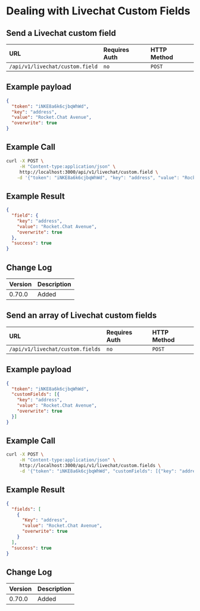 # Dealing with Livechat Custom Fields

## Send a Livechat custom field

| URL                                  | Requires Auth | HTTP Method |
| :----------------------------------- | :------------ | :---------- |
| `/api/v1/livechat/custom.field`      | `no`          | `POST`      |

## Example payload

```json
{
  "token": "iNKE8a6k6cjbqWhWd",
  "key": "address",
  "value": "Rocket.Chat Avenue",
  "overwrite": true
}
```

## Example Call

```bash
curl -X POST \
     -H "Content-type:application/json" \
     http://localhost:3000/api/v1/livechat/custom.field \
    -d '{"token": "iNKE8a6k6cjbqWhWd", "key": "address", "value": "Rocket.Chat Avenue", "overwrite": true}'
```

## Example Result

```json
{
  "field": {
    "key": "address",
    "value": "Rocket.Chat Avenue",
    "overwrite": true
  },
  "success": true
}
```

## Change Log

| Version | Description |
| :------ | :---------- |
| 0.70.0  | Added       |

## Send an array of Livechat custom fields

| URL                              | Requires Auth | HTTP Method |
| :------------------------------- | :------------ | :---------- |
| `/api/v1/livechat/custom.fields` | `no`          | `POST`      |

## Example payload

```json
{
  "token": "iNKE8a6k6cjbqWhWd",
  "customFields": [{
    "key": "address",
    "value": "Rocket.Chat Avenue",
    "overwrite": true
  }]
}
```

## Example Call

```bash
curl -X POST \
     -H "Content-type:application/json" \
     http://localhost:3000/api/v1/livechat/custom.fields \
     -d '{"token": "iNKE8a6k6cjbqWhWd", "customFields": [{"key": "address", "value": "Rocket.Chat Avenue", "overwrite": true}]}'
```

## Example Result

```json
{
  "fields": [
    {
      "Key": "address",
      "value": "Rocket.Chat Avenue",
      "overwrite": true
    }
  ],
  "success": true
}
```

## Change Log

| Version | Description |
| :------ | :---------- |
| 0.70.0  | Added       |
